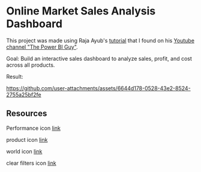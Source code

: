 # Online Market Sales Analysis Dashboard

This project was made using Raja Ayub's [tutorial](https://www.youtube.com/watch?v=ASCnLj8XHww&t=2036s) that I found on his [Youtube channel "The Power BI Guy"](https://www.youtube.com/@Transformita).

Goal: Build an interactive sales dashboard to analyze sales, profit, and cost across all products.

Result:<br>

https://github.com/user-attachments/assets/6644d178-0528-43e2-8524-2755a25bf2fe


## Resources

Performance icon [link](https://www.flaticon.com/free-icon/performance_1013386)<br>

product icon [link](https://www.flaticon.com/free-icon/product_9252074?term=products&page=1&position=27&origin=search&related_id=9252074)<br>

world icon [link](https://thenounproject.com/icon/country-7254670/)<br>

clear filters icon [link](https://www.flaticon.com/free-icon/clear-filter_6726840?term=clear+filters&page=1&position=64&origin=search&related_id=6726840)